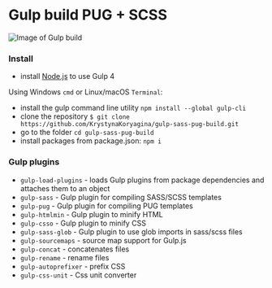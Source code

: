 # Gulp build PUG + SCSS

![Image of Gulp build](https://miro.medium.com/max/600/1*riaSTUNDrUA8r9m1X-WjnA.png)

### Install
- install [Node.js](https://nodejs.org/) to use Gulp 4

 Using  Windows `cmd` or Linux/macOS `Terminal`:
- install the gulp command line utility `npm install --global gulp-cli`
- clone the repository `$ git clone https://github.com/KrystynaKoryagina/gulp-sass-pug-build.git`
- go to the folder `cd gulp-sass-pug-build`
- install packages from package.json: `npm i`

### Gulp plugins
  - `gulp-load-plugins` - loads Gulp plugins from package dependencies and attaches them to an object
  - `gulp-sass` - Gulp plugin for compiling SASS/SCSS templates
  - `gulp-pug` - Gulp plugin for compiling PUG templates
  - `gulp-htmlmin` - Gulp plugin to minify HTML
  - `gulp-csso` - Gulp plugin to minify CSS
  - `gulp-sass-glob` - Gulp plugin to use glob imports in sass/scss files
  - `gulp-sourcemaps` - source map support for Gulp.js
  - `gulp-concat` - concatenates files
  - `gulp-rename` - rename files
  - `gulp-autoprefixer` - prefix CSS
  - `gulp-css-unit` - Css unit converter